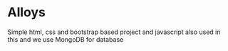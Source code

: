 # Alloys
Simple html, css and bootstrap based project and javascript also used in this  and we use MongoDB for database
